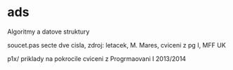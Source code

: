 ads
===

Algoritmy a datove struktury

soucet.pas	secte dve cisla, zdroj: letacek, M. Mares, cviceni z pg 
		I, MFF UK

p1x/		priklady na pokrocile cviceni z Progrmaovani I 2013/2014
